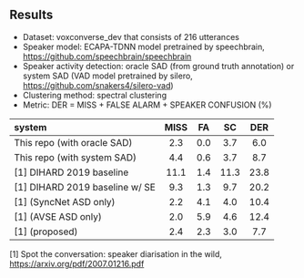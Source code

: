 ## Results

* Dataset: voxconverse_dev that consists of 216 utterances
* Speaker model: ECAPA-TDNN model pretrained by speechbrain, https://github.com/speechbrain/speechbrain
* Speaker activity detection: oracle SAD (from ground truth annotation) or system SAD (VAD model pretrained by silero, https://github.com/snakers4/silero-vad)
* Clustering method: spectral clustering
* Metric: DER = MISS + FALSE ALARM + SPEAKER CONFUSION (%)

| system | MISS | FA | SC | DER |
|:---|:---:|:---:|:---:|:---:
| This repo (with oracle SAD) | 2.3 | 0.0 | 3.7 | 6.0 |
| This repo (with system SAD) | 4.4 | 0.6 | 3.7 | 8.7 |
| [1] DIHARD 2019 baseline | 11.1 | 1.4 | 11.3 | 23.8 |
| [1] DIHARD 2019 baseline w/ SE | 9.3 | 1.3 | 9.7 | 20.2 |
| [1] (SyncNet ASD only) | 2.2 | 4.1 | 4.0 | 10.4 |
| [1] (AVSE ASD only) | 2.0 | 5.9 | 4.6 | 12.4 |
| [1] (proposed) | 2.4 | 2.3 | 3.0 | 7.7 |

[1] Spot the conversation: speaker diarisation in the wild, https://arxiv.org/pdf/2007.01216.pdf
